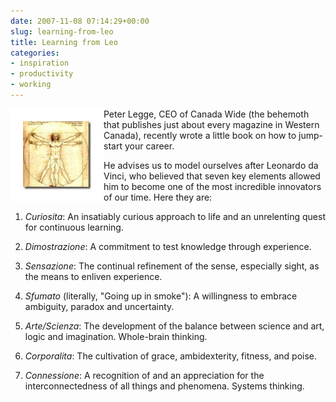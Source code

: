 ```yaml
---
date: 2007-11-08 07:14:29+00:00
slug: learning-from-leo
title: Learning from Leo
categories:
- inspiration
- productivity
- working
---
```


 
<img align="left" style="border:20px solid white" src="/images/LeonardodaVinci.jpg">

Peter Legge, CEO of Canada Wide (the behemoth that publishes just about every magazine in Western Canada), recently wrote a little book on how to jump-start your career. 

He advises us to model ourselves after Leonardo da Vinci, who believed that seven key elements allowed him to become one of the most incredible innovators of our time. Here they are:

1. _Curiosita_: An insatiably curious approach to life and an unrelenting quest for continuous learning.

2. _Dimostrazione_: A commitment to test knowledge through experience.

3. _Sensazione_: The continual refinement of the sense, especially sight, as the means to enliven experience.

4. _Sfumato_ (literally, "Going up in smoke"): A willingness to embrace ambiguity, paradox and uncertainty.

5. _Arte/Scienza_: The development of the balance between science and art, logic and imagination. Whole-brain thinking.

6. _Corporalita_: The cultivation of grace, ambidexterity, fitness, and poise.

7. _Connessione_: A recognition of and an appreciation for the interconnectedness of all things and phenomena. Systems thinking.
